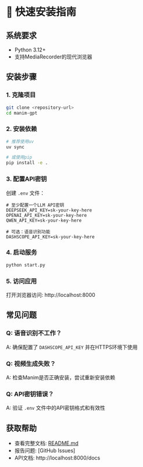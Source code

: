 # 🚀 快速安装指南

## 系统要求

- Python 3.12+
- 支持MediaRecorder的现代浏览器

## 安装步骤

### 1. 克隆项目
```bash
git clone <repository-url>
cd manim-gpt
```

### 2. 安装依赖
```bash
# 推荐使用uv
uv sync

# 或使用pip
pip install -e .
```

### 3. 配置API密钥
创建 `.env` 文件：
```env
# 至少配置一个LLM API密钥
DEEPSEEK_API_KEY=sk-your-key-here
OPENAI_API_KEY=sk-your-key-here
QWEN_API_KEY=sk-your-key-here

# 可选：语音识别功能
DASHSCOPE_API_KEY=sk-your-key-here
```

### 4. 启动服务
```bash
python start.py
```

### 5. 访问应用
打开浏览器访问: http://localhost:8000

## 常见问题

### Q: 语音识别不工作？
A: 确保配置了 `DASHSCOPE_API_KEY` 并在HTTPS环境下使用

### Q: 视频生成失败？
A: 检查Manim是否正确安装，尝试重新安装依赖

### Q: API密钥错误？
A: 验证 `.env` 文件中的API密钥格式和有效性

## 获取帮助

- 查看完整文档: [README.md](README.md)
- 报告问题: [GitHub Issues]
- API文档: http://localhost:8000/docs 